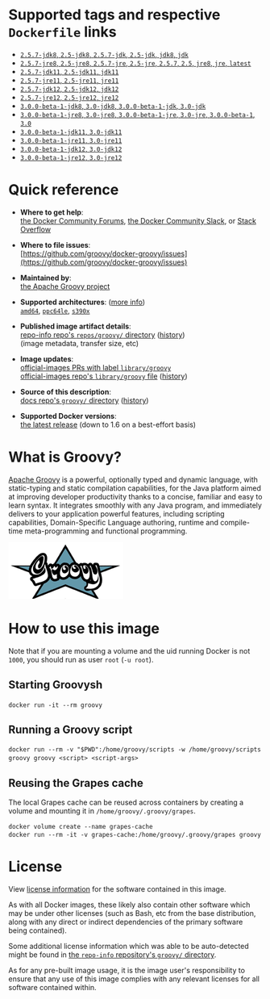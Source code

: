 <!--

********************************************************************************

WARNING:

    DO NOT EDIT "groovy/README.md"

    IT IS AUTO-GENERATED

    (from the other files in "groovy/" combined with a set of templates)

********************************************************************************

-->

# Supported tags and respective `Dockerfile` links

-	[`2.5.7-jdk8`, `2.5-jdk8`, `2.5.7-jdk`, `2.5-jdk`, `jdk8`, `jdk`](https://github.com/groovy/docker-groovy/blob/bdb06615e9514eab52d003dfb2c8f1a9109ffc16/jdk8/Dockerfile)
-	[`2.5.7-jre8`, `2.5-jre8`, `2.5.7-jre`, `2.5-jre`, `2.5.7`, `2.5`, `jre8`, `jre`, `latest`](https://github.com/groovy/docker-groovy/blob/bdb06615e9514eab52d003dfb2c8f1a9109ffc16/jre8/Dockerfile)
-	[`2.5.7-jdk11`, `2.5-jdk11`, `jdk11`](https://github.com/groovy/docker-groovy/blob/bdb06615e9514eab52d003dfb2c8f1a9109ffc16/jdk11/Dockerfile)
-	[`2.5.7-jre11`, `2.5-jre11`, `jre11`](https://github.com/groovy/docker-groovy/blob/bdb06615e9514eab52d003dfb2c8f1a9109ffc16/jre11/Dockerfile)
-	[`2.5.7-jdk12`, `2.5-jdk12`, `jdk12`](https://github.com/groovy/docker-groovy/blob/bdb06615e9514eab52d003dfb2c8f1a9109ffc16/jdk12/Dockerfile)
-	[`2.5.7-jre12`, `2.5-jre12`, `jre12`](https://github.com/groovy/docker-groovy/blob/bdb06615e9514eab52d003dfb2c8f1a9109ffc16/jre12/Dockerfile)
-	[`3.0.0-beta-1-jdk8`, `3.0-jdk8`, `3.0.0-beta-1-jdk`, `3.0-jdk`](https://github.com/groovy/docker-groovy/blob/445999bb5793fb4f6f3d4af011da9193dbb9fb37/jdk8/Dockerfile)
-	[`3.0.0-beta-1-jre8`, `3.0-jre8`, `3.0.0-beta-1-jre`, `3.0-jre`, `3.0.0-beta-1`, `3.0`](https://github.com/groovy/docker-groovy/blob/445999bb5793fb4f6f3d4af011da9193dbb9fb37/jre8/Dockerfile)
-	[`3.0.0-beta-1-jdk11`, `3.0-jdk11`](https://github.com/groovy/docker-groovy/blob/445999bb5793fb4f6f3d4af011da9193dbb9fb37/jdk11/Dockerfile)
-	[`3.0.0-beta-1-jre11`, `3.0-jre11`](https://github.com/groovy/docker-groovy/blob/445999bb5793fb4f6f3d4af011da9193dbb9fb37/jre11/Dockerfile)
-	[`3.0.0-beta-1-jdk12`, `3.0-jdk12`](https://github.com/groovy/docker-groovy/blob/445999bb5793fb4f6f3d4af011da9193dbb9fb37/jdk12/Dockerfile)
-	[`3.0.0-beta-1-jre12`, `3.0-jre12`](https://github.com/groovy/docker-groovy/blob/445999bb5793fb4f6f3d4af011da9193dbb9fb37/jre12/Dockerfile)

# Quick reference

-	**Where to get help**:  
	[the Docker Community Forums](https://forums.docker.com/), [the Docker Community Slack](https://blog.docker.com/2016/11/introducing-docker-community-directory-docker-community-slack/), or [Stack Overflow](https://stackoverflow.com/search?tab=newest&q=docker)

-	**Where to file issues**:  
	[https://github.com/groovy/docker-groovy/issues](https://github.com/groovy/docker-groovy/issues)

-	**Maintained by**:  
	[the Apache Groovy project](https://github.com/groovy/docker-groovy)

-	**Supported architectures**: ([more info](https://github.com/docker-library/official-images#architectures-other-than-amd64))  
	[`amd64`](https://hub.docker.com/r/amd64/groovy/), [`ppc64le`](https://hub.docker.com/r/ppc64le/groovy/), [`s390x`](https://hub.docker.com/r/s390x/groovy/)

-	**Published image artifact details**:  
	[repo-info repo's `repos/groovy/` directory](https://github.com/docker-library/repo-info/blob/master/repos/groovy) ([history](https://github.com/docker-library/repo-info/commits/master/repos/groovy))  
	(image metadata, transfer size, etc)

-	**Image updates**:  
	[official-images PRs with label `library/groovy`](https://github.com/docker-library/official-images/pulls?q=label%3Alibrary%2Fgroovy)  
	[official-images repo's `library/groovy` file](https://github.com/docker-library/official-images/blob/master/library/groovy) ([history](https://github.com/docker-library/official-images/commits/master/library/groovy))

-	**Source of this description**:  
	[docs repo's `groovy/` directory](https://github.com/docker-library/docs/tree/master/groovy) ([history](https://github.com/docker-library/docs/commits/master/groovy))

-	**Supported Docker versions**:  
	[the latest release](https://github.com/docker/docker-ce/releases/latest) (down to 1.6 on a best-effort basis)

# What is Groovy?

[Apache Groovy](http://groovy-lang.org/) is a powerful, optionally typed and dynamic language, with static-typing and static compilation capabilities, for the Java platform aimed at improving developer productivity thanks to a concise, familiar and easy to learn syntax. It integrates smoothly with any Java program, and immediately delivers to your application powerful features, including scripting capabilities, Domain-Specific Language authoring, runtime and compile-time meta-programming and functional programming.

![logo](https://raw.githubusercontent.com/docker-library/docs/bb5fc730ed18c45d86425f9fa4265d50cb795ec8/groovy/logo.png)

# How to use this image

Note that if you are mounting a volume and the uid running Docker is not `1000`, you should run as user `root` (`-u root`).

## Starting Groovysh

`docker run -it --rm groovy`

## Running a Groovy script

`docker run --rm -v "$PWD":/home/groovy/scripts -w /home/groovy/scripts groovy groovy <script> <script-args>`

## Reusing the Grapes cache

The local Grapes cache can be reused across containers by creating a volume and mounting it in `/home/groovy/.groovy/grapes`.

```console
docker volume create --name grapes-cache
docker run --rm -it -v grapes-cache:/home/groovy/.groovy/grapes groovy
```

# License

View [license information](http://www.apache.org/licenses/LICENSE-2.0.html) for the software contained in this image.

As with all Docker images, these likely also contain other software which may be under other licenses (such as Bash, etc from the base distribution, along with any direct or indirect dependencies of the primary software being contained).

Some additional license information which was able to be auto-detected might be found in [the `repo-info` repository's `groovy/` directory](https://github.com/docker-library/repo-info/tree/master/repos/groovy).

As for any pre-built image usage, it is the image user's responsibility to ensure that any use of this image complies with any relevant licenses for all software contained within.
